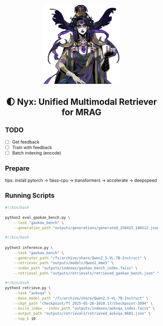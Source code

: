 <div align="center">
    <img src="https://github.com/SnowNation101/NYX/blob/main/assets/Nyx.webp" alt="Nyx Logo" style="width: 50%;" />
</div>

<h1 align="center"> 🌓 Nyx: Unified Multimodal Retriever for MRAG </a></h1>

## TODO

- [ ] Get feedback
- [ ] Train with feedback
- [ ] Batch indexing (encode)

## Prepare

tips: install pytorch -> faiss-cpu -> transformers -> accelerate -> deepspeed

## Running Scripts

```bash
#!/bin/bash

python3 eval_gaokao_bench.py \
    --task "gaokao_bench" \
    --generation_path "outputs/generations/generated_250415_180512.json"
```

```bash
#!/bin/bash

python3 inference.py \
    --task "gaokao_bench" \
    --generator_path "/fs/archive/share/Qwen2_5-VL-7B-Instruct" \
    --retriever_path "outputs/models/Qwen2_mme5" \
    --index_path "outputs/indexes/gaokao_bench_index.faiss" \
    --retrieval_path "outputs/retrievals/retrieved_gaokao_bench.json" \

```

```bash
#!/bin/bash
python3 retrieve.py \
    --task "aokvqa" \
    --base_model_path "/fs/archive/share/Qwen2.5-VL-7B-Instruct" \
    --ckpt_path "checkpoint/ft_2025-05-26-1010.17/checkpoint-1094" \
    --build_index --index_path "outputs/indexes/aokvqa_index.faiss" \
    --output_path "outputs/retrievals/retrieved_aokvqa_0601.json" \
    --top_k 10
```

